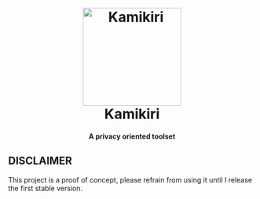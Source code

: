<h1 align="center">
  <br>
  <a href="https://yokai.com/kamikiri/" target="_blank"><img src="https://yokai.com/wordpress/wp-content/uploads/2018/03/kamikiri-230x300.jpg" alt="Kamikiri" width="200"></a>
  <br>
  Kamikiri
  <br>
</h1>

<h4 align="center">A privacy oriented toolset</h4>

<h2>DISCLAIMER</h2>
This project is a proof of concept, please refrain from using it until I release the first stable version.
